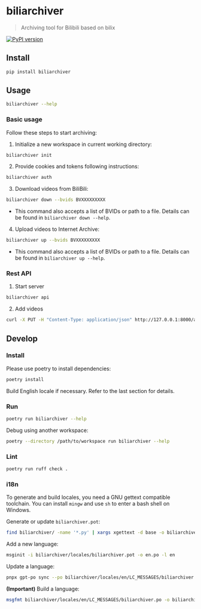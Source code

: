 # biliarchiver

> Archiving tool for Bilibili based on bilix

[![PyPI version](https://badge.fury.io/py/biliarchiver.svg)](https://badge.fury.io/py/biliarchiver)

## Install

```bash
pip install biliarchiver
```

## Usage

```bash
biliarchiver --help
```

### Basic usage

Follow these steps to start archiving:

1. Initialize a new workspace in current working directory:

```bash
biliarchiver init
```

2. Provide cookies and tokens following instructions:

```bash
biliarchiver auth
```

3. Download videos from BiliBili:

```bash
biliarchiver down --bvids BVXXXXXXXXX
```

- This command also accepts a list of BVIDs or path to a file. Details can be found in `biliarchiver down --help`.

4. Upload videos to Internet Archive:

```bash
biliarchiver up --bvids BVXXXXXXXXX
```

- This command also accepts a list of BVIDs or path to a file. Details can be found in `biliarchiver up --help`.

### Rest API

1. Start server

```bash
biliarchiver api
```

2. Add videos

```bash
curl -X PUT -H "Content-Type: application/json" http://127.0.0.1:8000/archive/BVXXXXXX
```

## Develop

### Install

Please use poetry to install dependencies:

```sh
poetry install
```

Build English locale if necessary. Refer to the last section for details.

### Run

```sh
poetry run biliarchiver --help
```

Debug using another workspace:

```sh
poetry --directory /path/to/workspace run biliarchiver --help
```

### Lint

```sh
poetry run ruff check .
```

### i18n

To generate and build locales, you need a GNU gettext compatible toolchain. You can install `mingw` and use `sh` to enter a bash shell on Windows.

Generate or update `biliarchiver.pot`:

```sh
find biliarchiver/ -name '*.py' | xargs xgettext -d base -o biliarchiver/locales/biliarchiver.pot
```

Add a new language:

```sh
msginit -i biliarchiver/locales/biliarchiver.pot -o en.po -l en
```

Update a language:

```sh
pnpx gpt-po sync --po biliarchiver/locales/en/LC_MESSAGES/biliarchiver.po --pot biliarchiver/locales/biliarchiver.pot
```

**(Important)** Build a language:

```sh
msgfmt biliarchiver/locales/en/LC_MESSAGES/biliarchiver.po -o biliarchiver/locales/en/LC_MESSAGES/biliarchiver.mo
```
